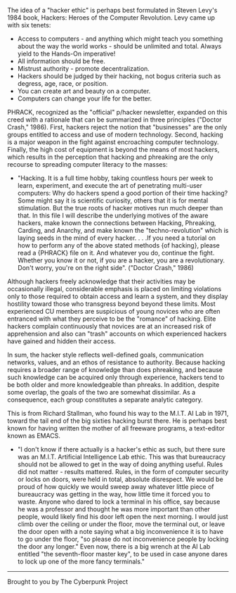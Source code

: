  The idea of a "hacker ethic" is perhaps best formulated in Steven Levy's 1984 book, Hackers: Heroes of the Computer Revolution. Levy came up with six tenets:

- Access to computers - and anything which might teach you something about the way the world works - should be unlimited and total. Always yield to the Hands-On imperative!
- All information should be free.
- Mistrust authority - promote decentralization.
- Hackers should be judged by their hacking, not bogus criteria such as degress, age, race, or position.
- You can create art and beauty on a computer.
- Computers can change your life for the better.

PHRACK, recognized as the "official" p/hacker newsletter, expanded on this creed with a rationale that can be summarized in three principles ("Doctor Crash," 1986). First, hackers reject the notion that "businesses" are the only groups entitled to access and use of modern technology. Second, hacking is a major weapon in the fight against encroaching computer technology. Finally, the high cost of equipment is beyond the means of most hackers, which results in the perception that hacking and phreaking are the only recourse to spreading computer literacy to the masses:

- "Hacking. It is a full time hobby, taking countless hours per week to learn, experiment, and execute the art of penetrating multi-user computers: Why do hackers spend a good portion of their time hacking? Some might say it is scientific curiosity, others that it is for mental stimulation. But the true roots of hacker motives run much deeper than that. In this file I will describe the underlying motives of the aware hackers, make known the connections between Hacking, Phreaking, Carding, and Anarchy, and make known the "techno-revolution" which is laying seeds in the mind of every hacker. . . .If you need a tutorial on how to perform any of the above stated methods {of hacking}, please read a {PHRACK} file on it. And whatever you do, continue the fight. Whether you know it or not, if you are a hacker, you are a revolutionary. Don't worry, you're on the right side". ("Doctor Crash," 1986) 

Although hackers freely acknowledge that their activities may be occasionally illegal, considerable emphasis is placed on limiting violations only to those required to obtain access and learn a system, and they display hostility toward those who transgress beyond beyond these limits. Most experienced CU members are suspicious of young novices who are often entranced with what they perceive to be the "romance" of hacking. Elite hackers complain continuously that novices are at an increased risk of apprehension and also can "trash" accounts on which experienced hackers have gained and hidden their access.

In sum, the hacker style reflects well-defined goals, communication networks, values, and an ethos of resistance to authority. Because hacking requires a broader range of knowledge than does phreaking, and because such knowledge can be acquired only through experience, hackers tend to be both older and more knowledgeable than phreaks. In addition, despite some overlap, the goals of the two are somewhat dissimilar. As a consequence, each group constitutes a separate analytic category.

This is from Richard Stallman, who found his way to the M.I.T. AI Lab in 1971, toward the tail end of the big sixties hacking burst there. He is perhaps best known for having written the mother of all freeware programs, a text-editor known as EMACS.

- "I don't know if there actually is a hacker's ethic as such, but there sure was an M.I.T. Artificial Intelligence Lab ethic. This was that bureaucracy should not be allowed to get in the way of doing anything useful. Rules did not matter - results mattered. Rules, in the form of computer security or locks on doors, were held in total, absolute disrespect. We would be proud of how quickly we would sweep away whatever little piece of bureaucracy was getting in the way, how little time it forced you to waste. Anyone who dared to lock a terminal in his office, say because he was a professor and thought he was more important than other people, would likely find his door left open the next morning. I would just climb over the ceiling or under the floor, move the terminal out, or leave the door open with a note saying what a big inconvenience it is to have to go under the floor, "so please do not inconvenience people by locking the door any longer." Even now, there is a big wrench at the AI Lab entitled "the seventh-floor master key", to be used in case anyone dares to lock up one of the more fancy terminals." 

*** 
Brought to you by
The Cyberpunk Project
